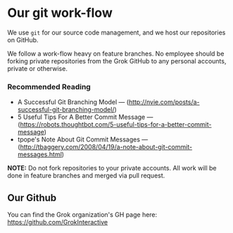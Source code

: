 # Our git work-flow

We use `git` for our source code management, and we host our repositories on GitHub. 

We follow a work-flow heavy on feature branches. No employee should be forking private repositories from the Grok GitHub to any personal accounts, private or otherwise.

### Recommended Reading

* A Successful Git Branching Model &mdash; (http://nvie.com/posts/a-successful-git-branching-model/)
* 5 Useful Tips For A Better Commit Message &mdash; (https://robots.thoughtbot.com/5-useful-tips-for-a-better-commit-message)
* tpope's Note About Git Commit Messages &mdash; (http://tbaggery.com/2008/04/19/a-note-about-git-commit-messages.html)

**NOTE:** Do not fork repositories to your private accounts.  All work will be done in feature branches and merged via pull request.

## Our Github 

You can find the Grok organization's GH page here: https://github.com/GrokInteractive
